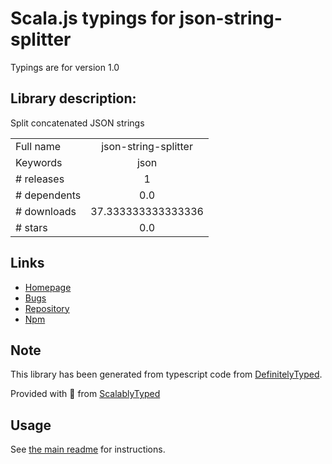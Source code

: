 
# Scala.js typings for json-string-splitter

Typings are for version 1.0

## Library description:
Split concatenated JSON strings

|                    |                 |
| ------------------ | :-------------: |
| Full name          | json-string-splitter |
| Keywords           | json |
| # releases         | 1 |
| # dependents       | 0.0 |
| # downloads        | 37.333333333333336 |
| # stars            | 0.0 |

## Links
- [Homepage](https://github.com/Densaugeo/JSON-String-Splitter)
- [Bugs](https://github.com/Densaugeo/JSON-String-Splitter/issues)
- [Repository](https://github.com/Densaugeo/JSON-String-Splitter)
- [Npm](https://www.npmjs.com/package/json-string-splitter)
    


## Note
This library has been generated from typescript code from [DefinitelyTyped](https://definitelytyped.org).

Provided with :purple_heart: from [ScalablyTyped](https://github.com/oyvindberg/ScalablyTyped)

## Usage
See [the main readme](../../readme.md) for instructions.


